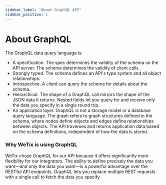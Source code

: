 ```yaml
---
sidebar_label: "About GraphQL API"
sidebar_position: 1
---
```


# About GraphQL

The GraphQL data query language is:

- A specification. The spec determines the validity of the schema on the API server. The schema determines the validity of client calls.
- Strongly typed. The schema defines an API's type system and all object relationships.
- Introspective. A client can query the schema for details about the schema.
- Hierarchical. The shape of a GraphQL call mirrors the shape of the JSON data it returns. Nested fields let you query for and receive only the data you specify in a single round trip.
- An application layer. GraphQL is not a storage model or a database query language. The graph refers to graph structures defined in the schema, where nodes define objects and edges define relationships between objects. The API traverses and returns application data based on the schema definitions, independent of how the data is stored.

### Why WeTix is using GraphQL
WeTix chose GraphQL for our API because it offers significantly more flexibility for our integrators. The ability to define precisely the data you want—and only the data you want—is a powerful advantage over the RESTful API endpoints. GraphQL lets you replace multiple REST requests with a single call to fetch the data you specify.
